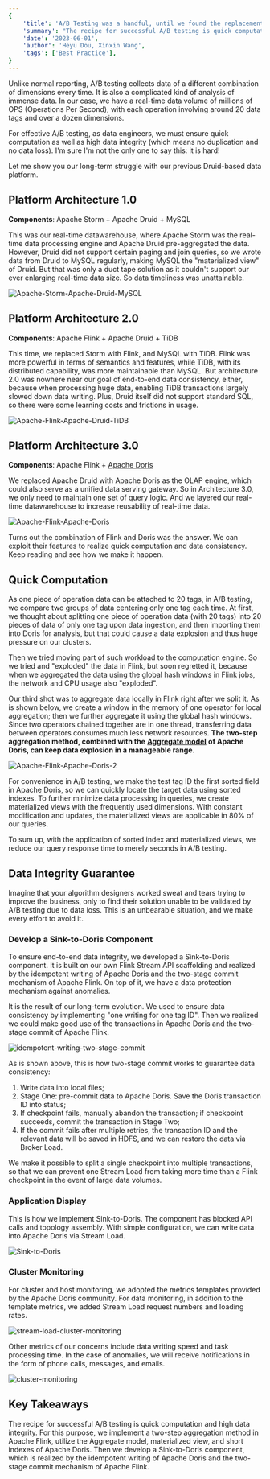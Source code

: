 ```yaml
---
{
    'title': 'A/B Testing was a handful, until we found the replacement for Druid',
    'summary': "The recipe for successful A/B testing is quick computation, no duplication, and no data loss. For that, we used Apache Flink and Apache Doris to build our data platform.",
    'date': '2023-06-01',
    'author': 'Heyu Dou, Xinxin Wang',
    'tags': ['Best Practice'],
}
---
```


<!-- 
Licensed to the Apache Software Foundation (ASF) under one
or more contributor license agreements.  See the NOTICE file
distributed with this work for additional information
regarding copyright ownership.  The ASF licenses this file
to you under the Apache License, Version 2.0 (the
"License"); you may not use this file except in compliance
with the License.  You may obtain a copy of the License at

  http://www.apache.org/licenses/LICENSE-2.0

Unless required by applicable law or agreed to in writing,
software distributed under the License is distributed on an
"AS IS" BASIS, WITHOUT WARRANTIES OR CONDITIONS OF ANY
KIND, either express or implied.  See the License for the
specific language governing permissions and limitations
under the License.
-->

Unlike normal reporting, A/B testing collects data of a different combination of dimensions every time. It is also a complicated kind of analysis of immense data. In our case, we have a real-time data volume of millions of OPS (Operations Per Second), with each operation involving around 20 data tags and over a dozen dimensions.

For effective A/B testing, as data engineers, we must ensure quick computation as well as high data integrity (which means no duplication and no data loss). I'm sure I'm not the only one to say this: it is hard!

Let me show you our long-term struggle with our previous Druid-based data platform.

## Platform Architecture 1.0

**Components**: Apache Storm + Apache Druid + MySQL

This was our real-time datawarehouse, where Apache Storm was the real-time data processing engine and Apache Druid pre-aggregated the data. However, Druid did not support certain paging and join queries, so we wrote data from Druid to MySQL regularly, making MySQL the "materialized view" of Druid. But that was only a duct tape solution as it couldn't support our ever enlarging real-time data size. So data timeliness was unattainable.

![Apache-Storm-Apache-Druid-MySQL](../static/images/360_1.png)

## Platform Architecture 2.0

**Components**: Apache Flink + Apache Druid + TiDB

This time, we replaced Storm with Flink, and MySQL with TiDB. Flink was more powerful in terms of semantics and features, while TiDB, with its distributed capability, was more maintainable than MySQL. But architecture 2.0 was nowhere near our goal of end-to-end data consistency, either, because when processing huge data, enabling TiDB transactions largely slowed down data writing. Plus, Druid itself did not support standard SQL, so there were some learning costs and frictions in usage.

![Apache-Flink-Apache-Druid-TiDB](../static/images/360_2.png)

## Platform Architecture 3.0

**Components**: Apache Flink + [Apache Doris](https://github.com/apache/doris)

We replaced Apache Druid with Apache Doris as the OLAP engine, which could also serve as a unified data serving gateway. So in Architecture 3.0, we only need to maintain one set of query logic. And we layered our real-time datawarehouse to increase reusability of real-time data.

![Apache-Flink-Apache-Doris](../static/images/360_3.png)

Turns out the combination of Flink and Doris was the answer. We can exploit their features to realize quick computation and data consistency. Keep reading and see how we make it happen.

## Quick Computation

As one piece of operation data can be attached to 20 tags, in A/B testing, we compare two groups of data centering only one tag each time. At first, we thought about splitting one piece of operation data (with 20 tags) into 20 pieces of data of only one tag upon data ingestion, and then importing them into Doris for analysis, but that could cause a data explosion and thus huge pressure on our clusters. 

Then we tried moving part of such workload to the computation engine. So we tried and "exploded" the data in Flink, but soon regretted it, because when we aggregated the data using the global hash windows in Flink jobs, the network and CPU usage also "exploded".

Our third shot was to aggregate data locally in Flink right after we split it. As is shown below, we create a window in the memory of one operator for local aggregation; then we further aggregate it using the global hash windows. Since two operators chained together are in one thread, transferring data between operators consumes much less network resources. **The two-step aggregation method, combined with the** **[Aggregate model](https://doris.apache.org/docs/dev/data-table/data-model)** **of Apache Doris, can keep data explosion in a manageable range.**

![Apache-Flink-Apache-Doris-2](../static/images/360_4.png)

For convenience in A/B testing, we make the test tag ID the first sorted field in Apache Doris, so we can quickly locate the target data using sorted indexes. To further minimize data processing in queries, we create materialized views with the frequently used dimensions. With constant modification and updates, the materialized views are applicable in 80% of our queries.

To sum up, with the application of sorted index and materialized views, we reduce our query response time to merely seconds in A/B testing.

## Data Integrity Guarantee

Imagine that your algorithm designers worked sweat and tears trying to improve the business, only to find their solution unable to be validated by A/B testing due to data loss. This is an unbearable situation, and we make every effort to avoid it.

### Develop a Sink-to-Doris Component

To ensure end-to-end data integrity, we developed a Sink-to-Doris component. It is built on our own Flink Stream API scaffolding and realized by the idempotent writing of Apache Doris and the two-stage commit mechanism of Apache Flink. On top of it, we have a data protection mechanism against anomalies. 

It is the result of our long-term evolution. We used to ensure data consistency by implementing "one writing for one tag ID". Then we realized we could make good use of the transactions in Apache Doris and the two-stage commit of Apache Flink. 

![idempotent-writing-two-stage-commit](../static/images/360_5.png)

As is shown above, this is how two-stage commit works to guarantee data consistency:

1. Write data into local files;
2. Stage One: pre-commit data to Apache Doris. Save the Doris transaction ID into status;
3. If checkpoint fails, manually abandon the transaction; if checkpoint succeeds, commit the transaction in Stage Two;
4. If the commit fails after multiple retries, the transaction ID and the relevant data will be saved in HDFS, and we can restore the data via Broker Load.

We make it possible to split a single checkpoint into multiple transactions, so that we can prevent one Stream Load from taking more time than a Flink checkpoint in the event of large data volumes.

### Application Display

This is how we implement Sink-to-Doris. The component has blocked API calls and topology assembly. With simple configuration, we can write data into Apache Doris via Stream Load. 

![Sink-to-Doris](../static/images/360_6.png)

### Cluster Monitoring

For cluster and host monitoring, we adopted the metrics templates provided by the Apache Doris community. For data monitoring, in addition to the template metrics, we added Stream Load request numbers and loading rates.

![stream-load-cluster-monitoring](../static/images/360_7.png)

Other metrics of our concerns include data writing speed and task processing time. In the case of anomalies, we will receive notifications in the form of phone calls, messages, and emails.

![cluster-monitoring](../static/images/360_8.png)

## Key Takeaways

The recipe for successful A/B testing is quick computation and high data integrity. For this purpose, we implement a two-step aggregation method in Apache Flink, utilize the Aggregate model, materialized view, and short indexes of Apache Doris. Then we develop a Sink-to-Doris component, which is realized by the idempotent writing of Apache Doris and the two-stage commit mechanism of Apache Flink.

